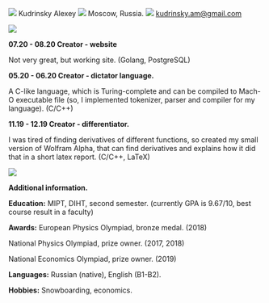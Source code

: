 ![](RackMultipart20200928-4-17jrps_html_7b37e56075dd1568.png)
Kudrinsky Alexey
![](RackMultipart20200928-4-17jrps_html_cb55ddb5edd60516.gif)
Moscow, Russia.
![](RackMultipart20200928-4-17jrps_html_cb55ddb5edd60516.gif)
[kudrinsky](mailto:kudrinsky.am@gmail.com)[.am@gmail.com](mailto:kudrinsky.am@gmail.com)

![](RackMultipart20200928-4-17jrps_html_cb55ddb5edd60516.gif)

**07.20 - 08.20 Creator - website**

Not very great, but working site. (Golang, PostgreSQL)

**05.20 - 06.20 Creator - dictator language.**

A C-like language, which is Turing-complete and can be compiled to Mach-O executable file (so, I implemented tokenizer, parser and compiler for my language). (C/C++)

**11.19 - 12.19 Creator - differentiator.**

I was tired of finding derivatives of different functions, so created my small version of Wolfram Alpha, that can find derivatives and explains how it did that in a short latex report. (C/C++, LaTeX)

![](RackMultipart20200928-4-17jrps_html_cb55ddb5edd60516.gif)

**Additional information.**

**Education:** MIPT, DIHT, second semester. (currently GPA is 9.67/10, best course result in a faculty)

**Awards:** European Physics Olympiad, bronze medal. (2018)

National Physics Olympiad, prize owner. (2017, 2018)

National Economics Olympiad, prize owner. (2019)

**Languages:** Russian (native), English (B1-B2).

**Hobbies:** Snowboarding, economics.

